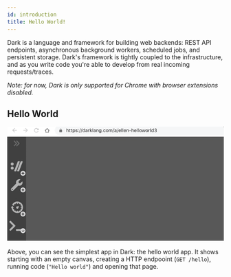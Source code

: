 ```yaml
---
id: introduction
title: Hello World!
---
```


Dark is a language and framework for building web backends: REST API endpoints,
asynchronous background workers, scheduled jobs, and persistent storage.
Dark's framework is tightly coupled to the infrastructure, and as you write
code you're able to develop from real incoming requests/traces.

*Note: for now, Dark is only supported for Chrome with browser extensions disabled.*

## Hello World

![Hello World](assets/helloworld.gif)

Above, you can see the simplest app in Dark: the hello world app. It
shows starting with an empty canvas, creating a HTTP endpooint (`GET
/hello`), running code (`"Hello world"`) and opening that page.



